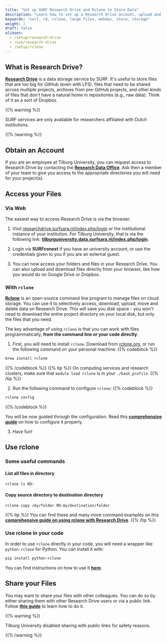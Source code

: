 ```yaml
---
title: "Set up SURF Research Drive and Rclone to Store Data"
description: "Learn how to set up a Research Drive account, upload and download files, share files and folders, and use rclone to selectively retrieve files from command line and code."
keywords: "surf, rd, rclone, large files, webdav, store, storage"
weight: 1
draft: false
aliases:
  - /setup/research-drive
  - /use/research-drive
  - /setup/rclone
---
```


## What is Research Drive?

**[Research Drive](https://www.surf.nl/en/research-drive-securely-and-easily-store-and-share-research-data)** is a data storage service by SURF. It's useful to store files that are too big for GitHub (even with LFS), files that need to be shared across multiple projects, archives from pre-GitHub projects, and other kinds of files that don't have a natural home in repositories (e.g., raw data). Think of it as a sort of Dropbox.

{{% warning %}}

SURF services are only available for researchers affiliated with Dutch institutions.

{{% /warning %}}

## Obtain an Account

If you are an employee at Tilburg University, you can request access to Research Drive by contacting the **[Research Data Office](https://www.tilburguniversity.edu/intranet/research-support-portal/rdm/advice)**. Ask then a member of your team to give you access to the appropriate directories you will need for your project(s).

## Access your Files

### Via Web

The easiest way to access Research Drive is via the browser.

1. Visit [researchdrive.surfsara.nl/index.php/login](https://researchdrive.surfsara.nl/index.php/login) or the institutional instance of your institution. For Tilburg University, that is via the following link: **[tilburguniversity.data.surfsara.nl/index.php/login](https://tilburguniversity.data.surfsara.nl/index.php/login)**.

2. Login via **SURFconext** if you have an university account, or use the credentials given to you if you are an external guest.

3. You can now access your folders and files in your Research Drive. You can also upload and download files directly from your browser, like how you would do on Google Drive or Dropbox.

### With `rclone`

**[Rclone](https://rclone.org)** is an open-source command line program to manage files on cloud storage. You can use it to selectively access, download, upload, move and delete data on Research Drive. This will save you disk space - you won't need to download the entire project directory on your local disk, but only the files that you need.

The key advantage of using `rclone` is that you can work with files programmatically, **from the command line or your code directly**.

1. First, you will need to install `rclone`. Download from [rclone.org](https://rclone.org/downloads/), or run the following command on your personal machine:
{{% codeblock %}}
```bash
brew install rclone
```
{{% /codeblock %}}
{{% tip %}}
On computing services and research clusters, make sure that `module load rclone` is in your `./bash_profile`.
{{% /tip %}}

2. Run the following command to configure `rclone`:
{{% codeblock %}}
```bash
rclone config
```
{{% /codeblock %}}

You will be now guided through the configuration. Read this **[comprehensive guide](https://wiki.surfnet.nl/display/RDRIVE/Access+Research+Drive+via+Rclone)** on how to configure it properly.

3. Have fun!

## Use rclone

### Some useful commands

#### List all files in directory
```
rclone ls RD:
```

#### Copy source directory to destination directory
```
rclone copy /my/folder RD:my/destination/folder
```

{{% tip %}}
You can find these and many more command examples on this **[comprehensive guide on using rclone with Research Drive](https://wiki.surfnet.nl/display/RDRIVE/Access+Research+Drive+via+Rclone)**.
{{% /tip %}}

### Use rclone in your code

In order to use `rclone` directly in your code, you will need a wrapper like `python-rclone` for Python. You can install it with:
```bash
pip install python-rclone
```

You can find instructions on how to use it **[here](https://pypi.org/project/python-rclone/)**.

## Share your Files

You may want to share your files with other colleagues. You can do so by either sharing them with other Research Drive users or via a public link. Follow **[this guide](https://wiki.surfnet.nl/display/RDRIVE/How+to+share+a+folder+or+file)** to learn how to do it.

{{% warning %}}

Tilburg University disabled sharing with public links for safety reasons.

{{% /warning %}}
